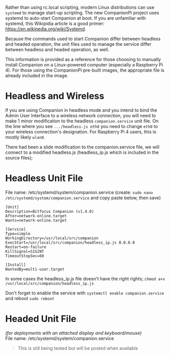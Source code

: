 Rather than using rc.local scripting, modern Linux distributions can use `systemd` to manage start-up scripting. The new CompanionPi project uses systemd to auto-start Companion at boot. If you are unfamiliar with systemd, this Wikipidia article is a good primer: https://en.wikipedia.org/wiki/Systemd.

Because the commands used to start Companion differ between headless and headed operation, the unit files used to manage the service differ between headless and headed operation, as well.

This information is provided as a reference for those choosing to manually install Companion on a Linux-powered computer (especially a Raspberry Pi 4). For those using the CompanionPi pre-built images, the appropriate file is already included in the image.

# Headless and Wireless
If you are using Companion in headless mode and you intend to bind the Admin User Interface to a wireless network connection, you will need to make 1 minor modification to the headless `companion.service` unit file. On the line where you see `.../headless.js eth0` you need to change `eth0` to your wireless connection's designation. For Raspberry Pi 4 users, this is mostly likely `wlan0`.

There had been a slide modification to the companion.service file, we will connect to a modified headless.js (headless_ip.js which is included in the source files);

# Headless Unit File
File name: /etc/systemd/system/companion.service (create: `sudo nano /etc/systemd/system/companion.service` and copy paste below, then save)
```
[Unit]
Description=Bitfocus Companion (v1.4.0)
After=network-online.target
Wants=network-online.target

[Service]
Type=simple
WorkingDirectory=/usr/local/src/companion
ExecStart=/usr/local/src/companion/headless_ip.js 0.0.0.0
Restart=on-failure
KillSignal=SIGINT
TimeoutStopSec=60

[Install]
WantedBy=multi-user.target
```
In some cases the headless_ip.js file doesn't have the right rights;
`chmod a+x /usr/local/src/companion/headless_ip.js`

Don't forget to enable the service with `systemctl enable companion.service` and reboot `sudo reboot`

# Headed Unit File
_(for deployments with an attached display and keyboard/mouse)_  
File name: /etc/systemd/system/companion.service  
> This is still being tested but will be posted when available
